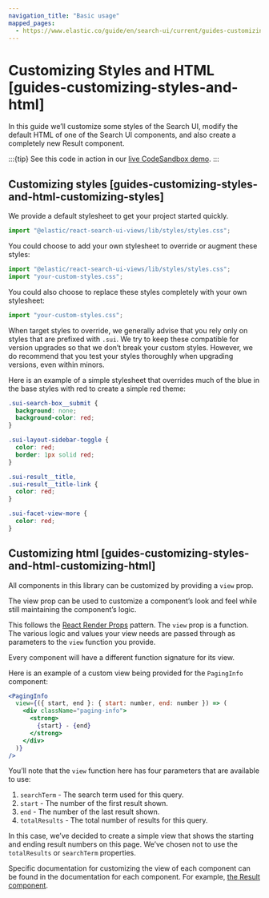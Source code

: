 ```yaml
---
navigation_title: "Basic usage"
mapped_pages:
  - https://www.elastic.co/guide/en/search-ui/current/guides-customizing-styles-and-html.html
---
```


# Customizing Styles and HTML [guides-customizing-styles-and-html]

In this guide we’ll customize some styles of the Search UI, modify the default HTML of one of the Search UI components, and also create a completely new Result component.

:::{tip}
See this code in action in our [live CodeSandbox demo](https://codesandbox.io/embed/github/elastic/search-ui/tree/main/examples/sandbox?autoresize=1&fontsize=12&initialpath=%2Fcustomizing-styles-and-html&module=%2Fsrc%2Fpages%2Fcustomizing-styles-and-html%2Findex.js).
:::

## Customizing styles [guides-customizing-styles-and-html-customizing-styles]

We provide a default stylesheet to get your project started quickly.

```jsx
import "@elastic/react-search-ui-views/lib/styles/styles.css";
```

You could choose to add your own stylesheet to override or augment these styles:

```jsx
import "@elastic/react-search-ui-views/lib/styles/styles.css";
import "your-custom-styles.css";
```

You could also choose to replace these styles completely with your own stylesheet:

```jsx
import "your-custom-styles.css";
```

When target styles to override, we generally advise that you rely only on styles that are prefixed with `.sui`. We try to keep these compatible for version upgrades so that we don’t break your custom styles. However, we do recommend that you test your styles thoroughly when upgrading versions, even within minors.

Here is an example of a simple stylesheet that overrides much of the blue in the base styles with red to create a simple red theme:

```css
.sui-search-box__submit {
  background: none;
  background-color: red;
}

.sui-layout-sidebar-toggle {
  color: red;
  border: 1px solid red;
}

.sui-result__title,
.sui-result__title-link {
  color: red;
}

.sui-facet-view-more {
  color: red;
}
```

## Customizing html [guides-customizing-styles-and-html-customizing-html]

All components in this library can be customized by providing a `view` prop.

The view prop can be used to customize a component’s look and feel while still maintaining the component’s logic.

This follows the [React Render Props](https://reactjs.org/docs/render-props.html) pattern. The `view` prop is a function. The various logic and values your view needs are passed through as parameters to the `view` function you provide.

Every component will have a different function signature for its view.

Here is an example of a custom view being provided for the `PagingInfo` component:

```jsx
<PagingInfo
  view={({ start, end }: { start: number, end: number }) => (
    <div className="paging-info">
      <strong>
        {start} - {end}
      </strong>
    </div>
  )}
/>
```

You’ll note that the `view` function here has four parameters that are available to use:

1. `searchTerm` - The search term used for this query.
2. `start` - The number of the first result shown.
3. `end` - The number of the last result shown.
4. `totalResults` - The total number of results for this query.

In this case, we’ve decided to create a simple view that shows the starting and ending result numbers on this page. We’ve chosen not to use the `totalResults` or `searchTerm` properties.

Specific documentation for customizing the view of each component can be found in the documentation for each component. For example, [the Result component](/reference/api-react-components-result.md#api-react-components-result-view-customization).
